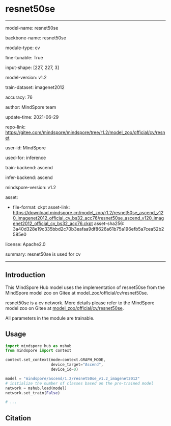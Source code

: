 # resnet50se

---

model-name: resnet50se

backbone-name: resnet50se

module-type: cv

fine-tunable: True

input-shape: [227, 227, 3]

model-version: v1.2

train-dataset: imagenet2012

accuracy: 76

author: MindSpore team

update-time: 2021-06-29

repo-link: <https://gitee.com/mindspore/mindspore/tree/r1.2/model_zoo/official/cv/resnet>

user-id: MindSpore

used-for: inference

train-backend: ascend

infer-backend: ascend

mindspore-version: v1.2

asset:

-
    file-format: ckpt
    asset-link: <https://download.mindspore.cn/model_zoo/r1.2/resnet50se_ascend_v120_imagenet2012_official_cv_bs32_acc76/resnet50se_ascend_v120_imagenet2012_official_cv_bs32_acc76.ckpt>
    asset-sha256: 3a40d328e19c335bbd2c70b3eafaa9df8626a61b75a196efb5a7cea52b2585e0

license: Apache2.0

summary: resnet50se is used for cv

---

## Introduction

This MindSpore Hub model uses the implementation of resnet50se from the MindSpore model zoo on Gitee at model_zoo/official/cv/resnet50se.

resnet50se is a cv network. More details please refer to the MindSpore model zoo on Gitee at [model_zoo/official/cv/resnet50se](https://gitee.com/mindspore/mindspore/blob/r1.2/model_zoo/official/cv/resnet/README.md).

All parameters in the module are trainable.

## Usage

```python
import mindspore_hub as mshub
from mindspore import context

context.set_context(mode=context.GRAPH_MODE,
                    device_target="Ascend",
                    device_id=0)

model = "mindspore/ascend/1.2/resnet50se_v1.2_imagenet2012"
# initialize the number of classes based on the pre-trained model
network = mshub.load(model)
network.set_train(False)

# ...
```

## Citation
